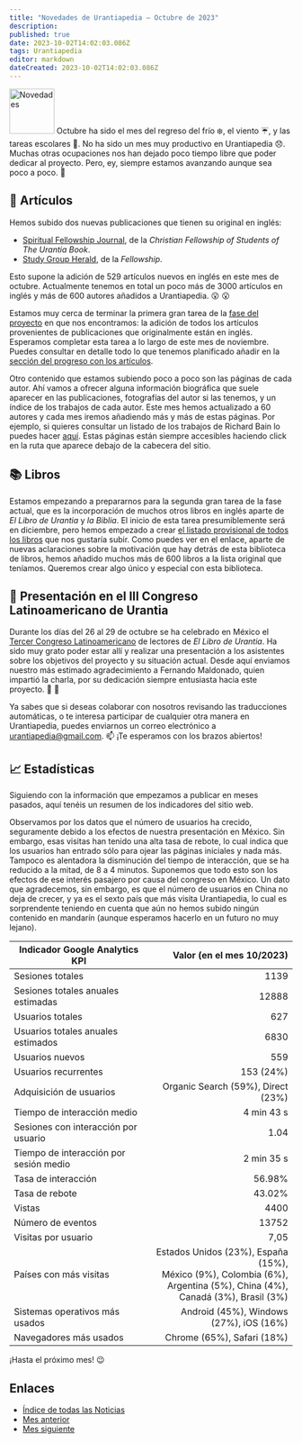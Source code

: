 ```yaml
---
title: "Novedades de Urantiapedia — Octubre de 2023"
description: 
published: true
date: 2023-10-02T14:02:03.086Z
tags: Urantiapedia
editor: markdown
dateCreated: 2023-10-02T14:02:03.086Z
---
```


<img src="/_assets/svg/icon-news.svg" alt="Novedades" style="width: 80px;"> Octubre ha sido el mes del regreso del frío :snowflake:, el viento :umbrella:, y las tareas escolares :school_satchel:. No ha sido un mes muy productivo en Urantiapedia :disappointed:. Muchas otras ocupaciones nos han dejado poco tiempo libre que poder dedicar al proyecto. Pero, ey, siempre estamos avanzando aunque sea poco a poco. :walking:

## :page_with_curl: Artículos

Hemos subido dos nuevas publicaciones que tienen su original en inglés:
- [Spiritual Fellowship Journal](/en/index/articles_spiritual_fellowship_journal), de la _Christian Fellowship of Students of The Urantia Book_.
- [Study Group Herald](/en/index/articles_study_group_herald), de la _Fellowship_.

Esto supone la adición de 529 artículos nuevos en inglés en este mes de octubre. Actualmente tenemos en total un poco más de 3000 artículos en inglés y más de 600 autores añadidos a Urantiapedia. :open_mouth: :open_mouth:

Estamos muy cerca de terminar la primera gran tarea de la [fase del proyecto](/es/help/phases#fase-ii-libros-art%C3%ADculos-ayudas-de-estudio-esquemas-e-%C3%ADndices) en que nos encontramos: la adición de todos los artículos provenientes de publicaciones que originalmente están en inglés. Esperamos completar esta tarea a lo largo de este mes de noviembre. Puedes consultar en detalle todo lo que tenemos planificado añadir en la [sección del progreso con los artículos](/es/help/status#progreso-de-los-art%C3%ADculos-detallado).

Otro contenido que estamos subiendo poco a poco son las páginas de cada autor. Ahí vamos a ofrecer alguna información biográfica que suele aparecer en las publicaciones, fotografías del autor si las tenemos, y un índice de los trabajos de cada autor. Este mes hemos actualizado a 60 autores y cada mes iremos añadiendo más y más de estas páginas. Por ejemplo, si quieres consultar un listado de los trabajos de Richard Bain lo puedes hacer [aquí](/en/article/Dick_Bain). Estas páginas están siempre accesibles haciendo click en la ruta que aparece debajo de la cabecera del sitio.

## :books: Libros

Estamos empezando a prepararnos para la segunda gran tarea de la fase actual, que es la incorporación de muchos otros libros en inglés aparte de _El Libro de Urantia_ y _la Biblia_. El inicio de esta tarea presumiblemente será en diciembre, pero hemos empezado a crear [el listado provisional de todos los libros](/en/book) que nos gustaría subir. Como puedes ver en el enlace, aparte de nuevas aclaraciones sobre la motivación que hay detrás de esta biblioteca de libros, hemos añadido muchos más de 600 libros a la lista original que teníamos. Queremos crear algo único y especial con esta biblioteca.

## :blue_heart: Presentación en el III Congreso Latinoamericano de Urantia

Durante los días del 26 al 29 de octubre se ha celebrado en México el [Tercer Congreso Latinoamericano](https://www.facebook.com/photo/?fbid=850310040218609&set=pb.100057188631296.-2207520000&locale=es_LA) de lectores de _El Libro de Urantia_. Ha sido muy grato poder estar allí y realizar una presentación a los asistentes sobre los objetivos del proyecto y su situación actual. Desde aquí enviamos nuestro más estimado agradecimiento a Fernando Maldonado, quien impartió la charla, por su dedicación siempre entusiasta hacia este proyecto. :clap: :clap:

Ya sabes que si deseas colaborar con nosotros revisando las traducciones automáticas, o te interesa participar de cualquier otra manera en Urantiapedia, puedes enviarnos un correo electrónico a urantiapedia@gmail.com. :mailbox: ¡Te esperamos con los brazos abiertos!

## :chart_with_upwards_trend: Estadísticas

Siguiendo con la información que empezamos a publicar en meses pasados, aquí tenéis un resumen de los indicadores del sitio web.

Observamos por los datos que el número de usuarios ha crecido, seguramente debido a los efectos de nuestra presentación en México. Sin embargo, esas visitas han tenido una alta tasa de rebote, lo cual indica que los usuarios han entrado sólo para ojear las páginas iniciales y nada más. Tampoco es alentadora la disminución del tiempo de interacción, que se ha reducido a la mitad, de 8 a 4 minutos. Suponemos que todo esto son los efectos de ese interés pasajero por causa del congreso en México. Un dato que agradecemos, sin embargo, es que el número de usuarios en China no deja de crecer, y ya es el sexto país que más visita Urantiapedia, lo cual es sorprendente teniendo en cuenta que aún no hemos subido ningún contenido en mandarín (aunque esperamos hacerlo en un futuro no muy lejano).

Indicador Google Analytics KPI | Valor (en el mes 10/2023)
--- | ---:
Sesiones totales | 1139
Sesiones totales anuales estimadas | 12888
Usuarios totales | 627
Usuarios totales anuales estimados | 6830
Usuarios nuevos | 559
Usuarios recurrentes | 153 (24%)
Adquisición de usuarios | Organic Search (59%), Direct (23%)
Tiempo de interacción medio | 4 min 43 s
Sesiones con interacción por usuario | 1.04
Tiempo de interacción por sesión medio | 2 min 35 s
Tasa de interacción | 56.98%
Tasa de rebote | 43.02%
Vistas | 4400
Número de eventos | 13752
Visitas por usuario | 7,05
Países con más visitas | Estados Unidos (23%), España (15%), <br>México (9%), Colombia (6%), <br>Argentina (5%), China (4%), <br>Canadá (3%), Brasil (3%)
Sistemas operativos más usados | Android (45%), Windows (27%), iOS (16%)
Navegadores más usados | Chrome (65%), Safari (18%)

¡Hasta el próximo mes! :wink:

## Enlaces

- [Índice de todas las Noticias](/es/news)
- [Mes anterior](/es/news/2023/09)
- [Mes siguiente](/es/news/2023/11)